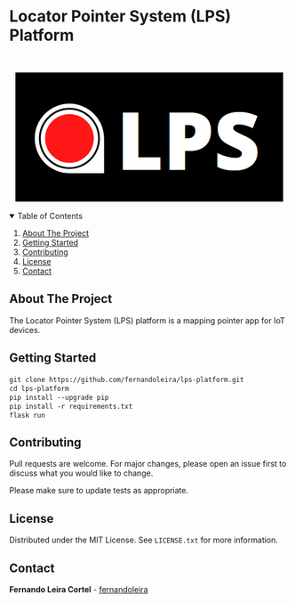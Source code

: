 # Locator Pointer System (LPS) Platform

<!-- PROJECT LOGO -->
<br />
<p align="center">
    <img src="lps/static/img/logo_menu.png" alt="Logo">
</p>



<!-- TABLE OF CONTENTS -->
<details open="open">
  <summary>Table of Contents</summary>
  <ol>
    <li><a href="#about-the-project">About The Project</a></li>
    <li><a href="#getting-started">Getting Started</a></li>
    <li><a href="#contributing">Contributing</a></li>
    <li><a href="#license">License</a></li>
    <li><a href="#contact">Contact</a></li>
  </ol>
</details>

<!-- ABOUT -->
## About The Project
The Locator Pointer System (LPS) platform is a mapping pointer app for IoT devices.

<!-- GETTING STRATED -->
## Getting Started

```
git clone https://github.com/fernandoleira/lps-platform.git
cd lps-platform
pip install --upgrade pip
pip install -r requirements.txt
flask run
```

<!-- CONTRIBUTING -->
## Contributing
Pull requests are welcome. For major changes, please open an issue first to discuss what you would like to change.

Please make sure to update tests as appropriate.

<!-- LICENSE -->
## License

Distributed under the MIT License. See `LICENSE.txt` for more information.

<!-- CONTACT -->
## Contact

**Fernando Leira Cortel** - [fernandoleira](https://github.com/fernandoleira)